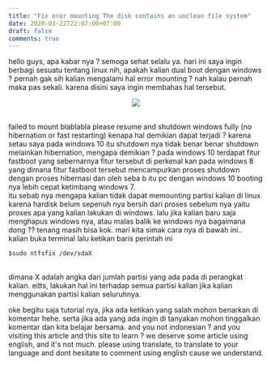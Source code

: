 ```yaml
---
title: "Fix eror mounting The disk contains an unclean file system"
date: 2020-03-22T22:07:00+07:00
draft: false
comments: true
---
```

hello guys, apa kabar nya ? semoga sehat selalu ya. hari ini saya ingin berbagi sesuatu tentang linux nih, apakah kalian dual boot dengan windows ? pernah gak sih kalian mengalami hal error mounting ? nah kalau pernah maka pas sekali. karena disini saya ingin membahas hal tersebut.
<br> <center> <img class="special-img-class" src="/eror_mounting/1.png" /></center> <br>

failed to mount blablabla please resume and shutdown windows fully (no hibernation or fast restarting) kenapa hal demikian dapat terjadi ? karena setau saya pada windows 10 itu shutdown nya tidak benar benar shutdown melainkan hibernation, mengapa demikian ? pada windows 10 terdapat fitur fastboot yang sebernarnya fitur tersebut di perkenal kan pada windows 8 yang dimana fitur fastboot tersebut mencampurkan proses shutdown dengan proses hibernasi dan oleh seba b itu pc dengan windows 10 booting nya lebih cepat ketimbang windows 7.
<br>
itu sebab nya mengapa kalian tidak dapat memounting partisi kalian di linux karena hardisk belum sepenuh nya bersih dari proses sebelum nya yaitu proses apa yang kalian lakukan di windows. lalu jika kalian baru saja menghapus windows nya, atau malas balik ke windows nya bagaimana dong ?? tenang masih bisa kok. mari kita simak cara nya di bawah ini..
<br>
kalian buka terminal lalu ketikan baris perintah ini<br>
```
$sudo ntfsfix /dev/sdaX
```
<br>
dimana X adalah angka dari jumlah partisi yang ada pada di perangkat kalian.
eitts, lakukan hal ini terhadap semua partisi kalian jika kalian menggunakan partisi kalian seluruhnya.

oke begitu saja tutorial nya, jika ada ketikan yang salah mohon benarkan di komentar hehe. serta jika ada yang ada ingin di tanyakan mohon tinggalkan komentar dan kita belajar bersama. and you not indonesian ? and you visiting this article and this site to learn ? we deserve some article using english, and it's not much. please using translate, to translate to your language and dont hesitate to comment using english cause we understand. 
